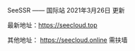 SeeSSR —— 国际站
2021年3月26日 更新

最新地址：https://seecloud.top

其他地址：
         https://seecloud.online  需扶墙
